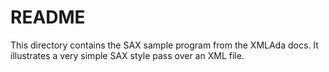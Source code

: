 
README
======

This directory contains the SAX sample program from the XMLAda docs. It illustrates a very
simple SAX style pass over an XML file.
